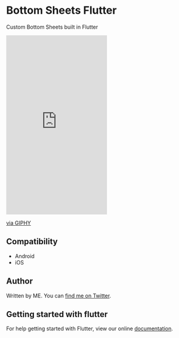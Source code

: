 # Bottom Sheets Flutter

Custom Bottom Sheets built in Flutter

<iframe src="https://giphy.com/embed/ljtoG4awQRqugGAa4T" width="270" height="480" frameBorder="0" class="giphy-embed" allowFullScreen></iframe><p><a href="https://giphy.com/gifs/ljtoG4awQRqugGAa4T">via GIPHY</a></p>

## Compatibility

- Android
- iOS 

## Author

Written by ME. You can [find me on Twitter](https://twitter.com/nitinmehta19).

## Getting started with flutter

For help getting started with Flutter, view our online
[documentation](https://flutter.io/).
